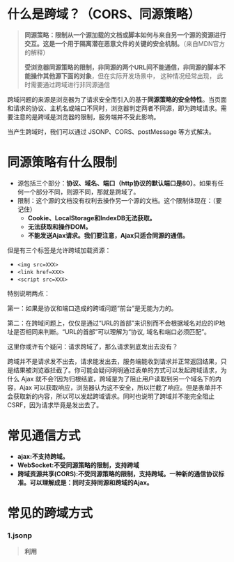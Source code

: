 # 什么是跨域？（CORS、同源策略）

> **同源策略：限制从一个源加载的文档或脚本如何与来自另一个源的资源进行交互。这是一个用于隔离潜在恶意文件的关键的安全机制。**（来自MDN官方的解释）
>
> **受浏览器同源策略的限制，非同源的两个URL间不能通信，非同源的脚本不能操作其他源下面的对象**，但在实际开发场景中， 这种情况经常出现， 此时需要通过跨域进行非同源通信

跨域问题的来源是浏览器为了请求安全而引入的基于**同源策略的安全特性**。当页面和请求的协议、主机名或端口不同时，浏览器判定两者不同源，即为跨域请求。需要注意的是跨域是浏览器的限制，服务端并不受此影响。

当产生跨域时，我们可以通过 JSONP、CORS、postMessage 等方式解决。

# 同源策略有什么限制

* 源包括三个部分：**协议、域名、端口（http协议的默认端口是80）**。如果有任何一个部分不同，则源不同，那就是跨域了。
* 限制：这个源的文档没有权利去操作另一个源的文档。这个限制体现在：（要记住）
  * **Cookie、LocalStorage和IndexDB无法获取。**
  * **无法获取和操作DOM。**
  * **不能发送Ajax请求。我们要注意，Ajax只适合同源的通信。**
 
但是有三个标签是允许跨域加载资源：

* `<img src=XXX>`
* `<link href=XXX>`
* `<script src=XXX>`

 特别说明两点：

第一：如果是协议和端口造成的跨域问题“前台”是无能为力的。

第二：在跨域问题上，仅仅是通过“URL的首部”来识别而不会根据域名对应的IP地址是否相同来判断。“URL的首部”可以理解为“协议, 域名和端口必须匹配”。

这里你或许有个疑问：请求跨域了，那么请求到底发出去没有？

跨域并不是请求发不出去，请求能发出去，服务端能收到请求并正常返回结果，只是结果被浏览器拦截了。你可能会疑问明明通过表单的方式可以发起跨域请求，为什么 Ajax 就不会?因为归根结底，跨域是为了阻止用户读取到另一个域名下的内容，Ajax 可以获取响应，浏览器认为这不安全，所以拦截了响应。但是表单并不会获取新的内容，所以可以发起跨域请求。同时也说明了跨域并不能完全阻止 CSRF，因为请求毕竟是发出去了。

# 常见通信方式
* **ajax:不支持跨域。**
* **WebSocket:不受同源策略的限制，支持跨域**
* **跨域资源共享(CORS):不受同源策略的限制，支持跨域。一种新的通信协议标准。可以理解成是：同时支持同源和跨域的Ajax。**

# 常见的跨域方式

### 1.jsonp
> **利用 <script> 标签没有跨域限制的漏洞，网页可以得到从其他来源动态产生的 JSON 数据。JSONP请求一定需要对方的服务器做支持才可以。**

原理：  
**利用<script>标签进行跨域 只能实现GET请求**  

优缺点：  
JSONP优点是**简单兼容性好**，可用于解决主流浏览器的跨域数据访问的问题。缺点是**仅支持get方法**具有局限性,不安全可能会遭受XSS攻击。

JSONP的实现流程:  
* 声明一个回调函数，其函数名(如show)当做参数值，要传递给跨域请求数据的服务器，函数形参为要获取目标数据(服务器返回的data)。
* 创建一个<script>标签，把那个跨域的API数据接口地址，赋值给script的src,还要在这个地址中向服务器传递该函数名（可以通过问号传参:?callback=show）。
* 服务器接收到请求后，需要进行特殊的处理：把传递进来的函数名和它需要给你的数据拼接成一个字符串,例如：传递进去的函数名是show，它准备好的数据是show('我不爱你')。
* 最后服务器把准备的数据通过HTTP协议返回给客户端，客户端再调用执行之前声明的回调函数（show），对返回的数据进行操作。

示例：  
```javascript
// index.html
function jsonp({ url, params, callback }) {
  return new Promise((resolve, reject) => {
    let script = document.createElement('script')
    window[callback] = function(data) {
      resolve(data)
      document.body.removeChild(script)
    }
    params = { ...params, callback } // wd=b&callback=show
    let arrs = []
    for (let key in params) {
      arrs.push(`${key}=${params[key]}`)
    }
    script.src = `${url}?${arrs.join('&')}`
    document.body.appendChild(script)
  })
}
jsonp({
  url: 'http://localhost:3000/say',
  params: { wd: 'Iloveyou' },
  callback: 'show'
}).then(data => {
  console.log(data)
})
```
   
### 2. CORS（Cross-Origin Resource Sharing）跨域资源共享
> **CORS 需要浏览器和后端同时支持。IE 8 和 9 需要通过 XDomainRequest 来实现。**
>
> CORS为什么支持跨域：**跨域时，浏览器会拦截Ajax请求，并在http头中加Origin**。跨域并不是请求发不出去，请求能发出去，服务端能收到请求并正常返回结果，只是结果被浏览器拦截了。**跨域是为了阻止用户读取到另一个域名下的内容，Ajax 可以获取响应，浏览器认为这不安全，所以拦截了响应。但是表单并不会获取新的内容，所以可以发起跨域请求。同时也说明了跨域并不能完全阻止 CSRF，因为请求毕竟是发出去了**。

浏览器会自动进行 CORS 通信，实现 CORS 通信的关键是后端。后端允许CORS跨域，前端设置代理链接和允许带上cookie。  
> 后端header设置
Access-Control-Allow-Origin不可以为 *，因为 *会和 Access-Control-Allow-Credentials:true 冲突，需配置指定的地址。如：
```javascript
access-control-allow-credentials: true
access-control-allow-origin: http://localhost:9123
```
> 前端设置，以vue+axios举个例子

```javascript
// 此处是允许带上cookie
axios.defaults.withCredentials = true;
```

**我们在开发环境，不需要代理，是因为现在前后端分离的潮流，都是node服务器起的代理proxyTable**
```javascript
proxy: {
  "/fd": {
    target:
      process.env.NODE_ENV === "production"
        ? "http://m.domian1.com"
        : "http://test.domain.com",
    ws: true,
    changeOrigin: true,
    pathRewrite: {
      "/fd": "/"
    }
  }
},
```

**服务端设置 Access-Control-Allow-Origin 就可以开启 CORS**。 该属性表示哪些域名可以访问资源，如果设置通配符则表示所有网站都可以访问资源。只要服务器返回的相应中包含头部信息**Access-Control-Allow-Origin: domain-name，domain-name为允许跨域的域名，也可以设置成***，浏览器就会允许本次跨域请求。


虽然设置 CORS 和前端没什么关系，但是通过这种方式解决跨域问题的话，会在发送请求时出现两种情况，分别为**简单请求和需预检请求（复杂请求）**。


### 3. **nginx反向代理**

5. **WebSocket**

6. **postMessage**
